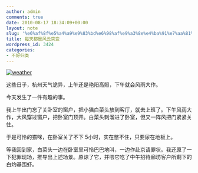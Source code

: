 ```yaml
---
author: admin
comments: true
date: 2010-08-17 18:34:09+00:00
layout: note
slug: '%e6%af%8f%e5%a4%a9%e9%83%bd%e6%98%af%e9%a3%8e%e4%ba%91%e7%aa%81%e5%8f%98'
title: 每天都是风云突变
wordpress_id: 3424
categories:
- 不好归类
---
```


[![weather](http://www.baibanbao.net/file/26786cd6c4c5_215A/weather_thumb.jpg)](http://www.baibanbao.net/file/26786cd6c4c5_215A/weather.jpg)

 

这些日子，杭州天气诡异，上午还是艳阳高照，下午就会风雨大作。

 

今天发生了一件有趣的事。

 

我上午出门忘了关卧室的窗户，把小猫白菜头放到客厅，就去上班了。下午风雨大作，大风穿过窗户，把卧室门顶开。白菜头刺溜进了卧室，但又一阵风把门紧紧关住。

 

于是可怜的猫咪，在卧室关了不下 5小时，实在憋不住，只要尿在地板上。

 

等我回到家，白菜头一边在卧室里可怜巴巴地叫，一边作赴京请罪状。我还原了一下犯罪现场，推导出上述场景。原谅了它，并喂它吃了中午招待廊坊客户所剩下的白灼基围虾。
